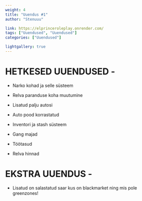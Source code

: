 ```yaml
---
weight: 4
title: "Uuendus #1"
author: "Stenuuu"

link: https://elprinceroleplay.onrender.com/
tags: ["Uuendused", "Uuendused"]
categories: ["Uuendused"]

lightgallery: true
---
```


# HETKESED UUENDUSED -

* Narko kohad ja selle süsteem

* Relva paranduse koha muutumine

* Lisatud palju autosi

* Auto pood korrastatud

* Inventori ja stash süsteem

* Gang majad

* Töötasud

* Relva hinnad

# EKSTRA UUENDUS - 

* Lisatud on salastatud saar kus on blackmarket ning mis pole greenzones!